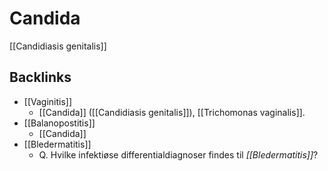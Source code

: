 # Candida
[[Candidiasis genitalis]]

<!-- #anki/tag/med/Infectious #anki/deck/Medicine #anki/tag/med/GP -->

## Backlinks
* [[Vaginitis]]
	* [[Candida]] ([[Candidiasis genitalis]]), [[Trichomonas vaginalis]].
* [[Balanopostitis]]
	* [[Candida]]
* [[Bledermatitis]]
	* Q. Hvilke infektiøse differentialdiagnoser findes til *[[Bledermatitis]]*?

<!-- {BearID:0277D5DB-B82B-4D98-B773-DEE177B3169F-959-00000637AB8589A4} -->
